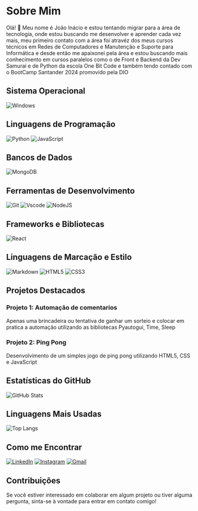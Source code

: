 # Sobre Mim

Olá! 👋 Meu nome é João Inácio e estou tentando migrar para a área de tecnologia, onde estou buscando me desenvolver e aprender cada vez mais, meu primeiro contato com a área foi atravéz dos meus cursos técnicos em Redes de Computadores e Manutenção e Suporte para Informática e desde então me apaixonei pela área e estou buscando mais conhecimento em cursos paralelos como o de Front e Backend da Dev Samurai e de Python da escola One Bit Code e também tendo contado com o BootCamp Santander 2024 promovido pela DIO

## Sistema Operacional
![Windows](https://img.shields.io/badge/Windows-000?style=for-the-badge&logo=windows&logoColor=2CA5E0)

## Linguagens de Programação
 ![Python](https://img.shields.io/badge/python-3670A0?style=for-the-badge&logo=python&logoColor=ffdd54)
 ![JavaScript](https://img.shields.io/badge/JavaScript-F7DF1E?style=for-the-badge&logo=javascript&logoColor=black)

## Bancos de Dados
![MongoDB](https://img.shields.io/badge/MongoDB-%234ea94b.svg?style=for-the-badge&logo=mongodb&logoColor=white)

## Ferramentas de Desenvolvimento
![Git](https://img.shields.io/badge/GIT-E44C30?style=for-the-badge&logo=git&logoColor=white) ![Vscode](https://img.shields.io/badge/Vscode-007ACC?style=for-the-badge&logo=visual-studio-code&logoColor=white) 	![NodeJS](https://img.shields.io/badge/node.js-6DA55F?style=for-the-badge&logo=node.js&logoColor=white)

## Frameworks e Bibliotecas
![React](https://img.shields.io/badge/React-20232A?style=for-the-badge&logo=react&logoColor=61DAFB) 

## Linguagens de Marcação e Estilo
![Markdown](https://img.shields.io/badge/Markdown-000?style=for-the-badge&logo=markdown) ![HTML5](https://img.shields.io/badge/HTML5-E34F26?style=for-the-badge&logo=html5&logoColor=white) ![CSS3](https://img.shields.io/badge/CSS3-1572B6?style=for-the-badge&logo=css3&logoColor=white)
## Projetos Destacados

### Projeto 1: Automação de comentarios

Apenas uma brincadeira ou tentativa de ganhar um sorteio e colocar em pratica a automação utilizando as bibliotecas Pyautogui, Time, Sleep

### Projeto 2: Ping Pong

Desenvolvimento de um simples jogo de ping pong utilizando HTML5, CSS e JavaScript

## Estatísticas do GitHub

![GitHub Stats](https://github-readme-stats.vercel.app/api?username=JaoInacio&theme=transparent&bg_color=000&border_color=30A3DC&show_icons=true&icon_color=30A3DC&title_color=E94D5F&text_color=FFF&hide_title=true)

## Linguagens Mais Usadas
![Top Langs](https://github-readme-stats-git-masterrstaa-rickstaa.vercel.app/api/top-langs/?username=JaoInacio&layout=compact&bg_color=000&border_color=30A3DC&title_color=E94D5F&text_color=FFF)

## Como me Encontrar

[![LinkedIn](https://img.shields.io/badge/LinkedIn-0077B5?style=for-the-badge&logo=linkedin&logoColor=white)](https://www.linkedin.com/in/jo%C3%A3o-in%C3%A1cio-979b71209/)
[![Instagram](https://img.shields.io/badge/-Instagram-%23E4405F?style=for-the-badge&logo=instagram&logoColor=white)](https://www.instagram.com/jao.inacio/)
[![Gmail](https://img.shields.io/badge/Gmail-333333?style=for-the-badge&logo=gmail&logoColor=red)](mailto:inaciofilho.silva@gmail.com)

## Contribuições

Se você estiver interessado em colaborar em algum projeto ou tiver alguma pergunta, sinta-se à vontade para entrar em contato comigo!

